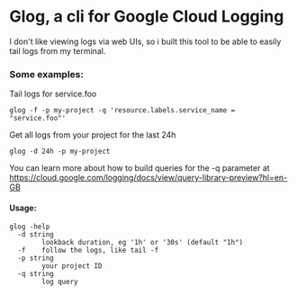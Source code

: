# Glog, a cli for Google Cloud Logging

I don't like viewing logs via web UIs, so i built this tool to be able to easily tail logs from my terminal.

### Some examples:

Tail logs for service.foo
```
glog -f -p my-project -q 'resource.labels.service_name = "service.foo"'
```
Get all logs from your project for the last 24h
```
glog -d 24h -p my-project
```

You can learn more about how to build queries for the -q parameter at https://cloud.google.com/logging/docs/view/query-library-preview?hl=en-GB

#### Usage: 
```
glog -help 
  -d string
        lookback duration, eg '1h' or '30s' (default "1h")
  -f    follow the logs, like tail -f
  -p string
        your project ID
  -q string
        log query

```
